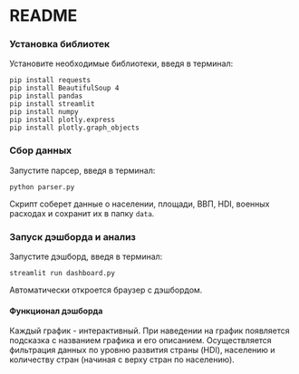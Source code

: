 




# README

### Установка библиотек
Установите необходимые библиотеки, введя в терминал:

```
pip install requests
pip install BeautifulSoup 4
pip install pandas
pip install streamlit
pip install numpy
pip install plotly.express
pip install plotly.graph_objects
```

### Сбор данных
Запустите парсер, введя в терминал:
```
python parser.py
```

Скрипт соберет данные о населении, площади, ВВП, HDI, военных расходах и сохранит их в папку `data`.

### Запуск дэшборда и анализ
Запустите дэшборд, введя в терминал:
```
streamlit run dashboard.py
```
Автоматически откроется браузер с дэшбордом.

#### Функционал дэшборда
Каждый график - интерактивный. При наведении на график появляется подсказка с названием графика и его описанием.
Осуществляется фильтрация данных по уровню развития страны (HDI), населению и количеству стран (начиная с верху стран по населению).